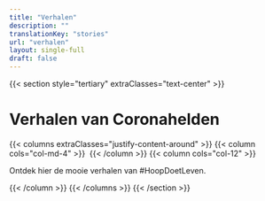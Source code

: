```yaml
---
title: "Verhalen"
description: ""
translationKey: "stories"
url: "verhalen"
layout: single-full
draft: false
---
```

{{< section style="tertiary" extraClasses="text-center" >}}
# Verhalen van Coronahelden
{{< columns extraClasses="justify-content-around" >}}
{{< column cols="col-md-4" >}}
<img src="/img/KermisWit.png" alt="" class="img-fluid" />
{{< /column >}}
{{< column cols="col-12" >}}
<p class="lead">Ontdek hier de mooie verhalen van #HoopDoetLeven.</p>
{{< /column >}}
{{< /columns >}}
{{< /section >}}
